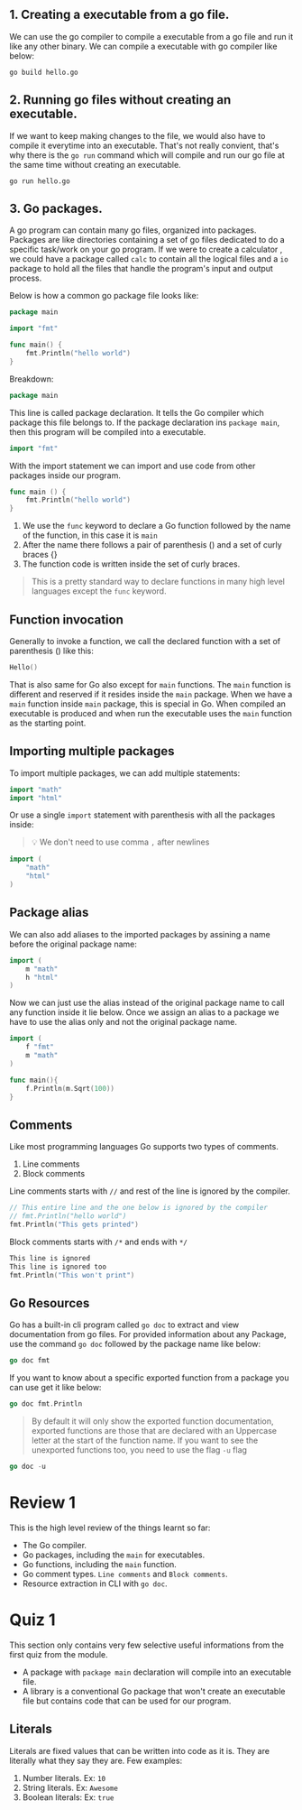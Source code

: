 ## 1. Creating a executable from a go file.

We can use the go compiler to compile a executable from a go file and run it like any other binary.
We can compile a executable with go compiler like below:

```console
go build hello.go
```

## 2. Running go files without creating an executable.

If we want to keep making changes to the file, we would also have to compile it everytime into an executable.
That's not really convient, that's why there is the `go run` command which will compile and run our go file
at the same time without creating an executable.

```console
go run hello.go
```

## 3. Go packages.

A go program can contain many go files, organized into packages. Packages are like directories containing
a set of go files dedicated to do a specific task/work on your go program. If we were to create a calculator
, we could have a package called `calc` to contain all the logical files and a `io` package to hold all the
files that handle the program's input and output process.

Below is how a common go package file looks like:

```go
package main

import "fmt"

func main() {
    fmt.Println("hello world")
}
```

Breakdown:

```go
package main
```

This line is called package declaration. It tells the Go compiler which package this file belongs to.
If the package declaration ins `package main`, then this program will be compiled into a executable.

```go
import "fmt"
```

With the import statement we can import and use code from other packages inside our program.

```go
func main () {
    fmt.Println("hello world")
}
```

1. We use the `func` keyword to declare a Go function followed by the name of the function, in this case it is `main`
2. After the name there follows a pair of parenthesis () and a set of curly braces {}
3. The function code is written inside the set of curly braces.

> This is a pretty standard way to declare functions in many high level languages except the `func` keyword.

## Function invocation

Generally to invoke a function, we call the declared function with a set of parenthesis () like this:

```go
Hello()
```

That is also same for Go also except for `main` functions. The `main` function is different and
reserved if it resides inside the `main` package. When we have a `main` function inside `main`
package, this is special in Go. When compiled an executable is produced and when run the executable uses
the `main` function as the starting point.

## Importing multiple packages

To import multiple packages, we can add multiple statements:

```go
import "math"
import "html"
```

Or use a single `import` statement with parenthesis with all the packages inside:

> :bulb: We don't need to use comma `,` after newlines

```go
import (
    "math"
    "html"
)
```

## Package alias

We can also add aliases to the imported packages by assining a name before the original package name:

```go
import (
    m "math"
    h "html"
)
```

Now we can just use the alias instead of the original package name to call any function inside it lie below. Once we assign an alias
to a package we have to use the alias only and not the original package name.

```go
import (
    f "fmt"
    m "math"
)

func main(){
    f.Println(m.Sqrt(100))
}
```

## Comments

Like most programming languages Go supports two types of comments.

1. Line comments
2. Block comments

Line comments starts with `//` and rest of the line is ignored by the compiler.

```go
// This entire line and the one below is ignored by the compiler
// fmt.Println("hello world")
fmt.Println("This gets printed")
```

Block comments starts with `/*` and ends with `*/`

```go
This line is ignored
This line is ignored too
fmt.Println("This won't print")
```

## Go Resources

Go has a built-in cli program called `go doc` to extract and view documentation from go files.
For provided information about any Package, use the command `go doc` followed by the package name like below:

```go
go doc fmt
```

If you want to know about a specific exported function from a package you can use get it like below:

```go
go doc fmt.Println
```

> By default it will only show the exported function documentation, exported functions are those that are declared with an Uppercase letter at the start of the function name. If you want to see the unexported functions too, you need to use the flag `-u` flag

```go
go doc -u
```

# Review 1

This is the high level review of the things learnt so far:

- The Go compiler.
- Go packages, including the `main` for executables.
- Go functions, including the `main` function.
- Go comment types. `Line comments` and `Block comments`.
- Resource extraction in CLI with `go doc`.

# Quiz 1

This section only contains very few selective useful informations from the first quiz from the module.

- A package with `package main` declaration will compile into an executable file.
- A library is a conventional Go package that won't create an executable file but contains code that can be used for our program.

## Literals

Literals are fixed values that can be written into code as it is. They are literally what they say they are. Few examples:

1. Number literals. Ex: `10`
2. String literals. Ex: `Awesome`
3. Boolean literals: Ex: `true`
